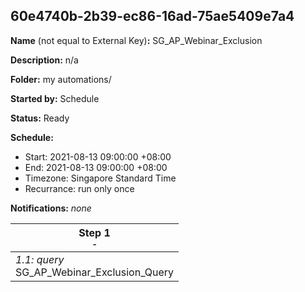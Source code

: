 ## 60e4740b-2b39-ec86-16ad-75ae5409e7a4

**Name** (not equal to External Key)**:** SG_AP_Webinar_Exclusion

**Description:** n/a

**Folder:** my automations/

**Started by:** Schedule

**Status:** Ready

**Schedule:**

* Start: 2021-08-13 09:00:00 +08:00
* End: 2021-08-13 09:00:00 +08:00
* Timezone: Singapore Standard Time
* Recurrance: run only once

**Notifications:** _none_


| Step 1<br>_<small>-</small>_ |
| --- |
| _1.1: query_<br>SG_AP_Webinar_Exclusion_Query |
